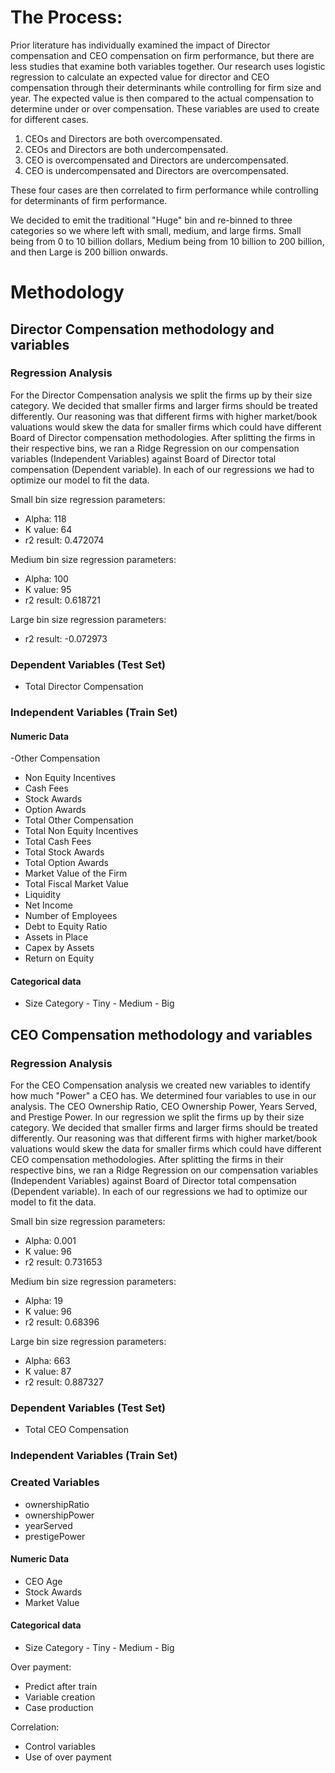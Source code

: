 # The Process:

Prior literature has individually examined the impact of Director compensation and CEO compensation on firm performance, but there are less studies that examine both variables together. Our research uses logistic regression to calculate an expected value for director and CEO compensation through their determinants while controlling for firm size and year. The expected value is then compared to the actual compensation to determine under or over compensation. These variables are used to create for different cases.

1)  CEOs and Directors are both overcompensated.
2)  CEOs and Directors are both undercompensated.
3)  CEO is overcompensated and Directors are undercompensated.
4)  CEO is undercompensated and Directors are overcompensated.

These four cases are then correlated to firm performance while controlling for determinants of firm performance.

We decided to emit the traditional "Huge" bin and re-binned to three categories so we where left with small, medium, and large firms. 
Small being from 0 to 10 billion dollars, Medium being from 10 billion to 200 billion, and then Large is 200 billion onwards.  

# Methodology

## Director Compensation methodology and variables
### Regression Analysis
For the Director Compensation analysis we split the firms up by their size category. We decided that smaller 
firms and larger firms should be treated differently. Our reasoning was that different firms with higher 
market/book valuations would skew the data for smaller firms which could have different Board of Director 
compensation methodologies. After splitting the firms in their respective bins, we ran a Ridge Regression 
on our compensation variables (Independent Variables) against Board of Director total compensation (Dependent 
variable). In each of our regressions we had to optimize our model to fit the data. 

Small bin size regression parameters:
- Alpha: 118
- K value: 64
- r2 result: 0.472074

Medium bin size regression parameters:
- Alpha: 100
- K value: 95
- r2 result: 0.618721

Large bin size regression parameters:
- r2 result: -0.072973

### Dependent Variables (Test Set)
- Total Director Compensation
### Independent Variables (Train Set)
#### Numeric Data
-Other Compensation
- Non Equity Incentives
- Cash Fees
- Stock Awards
- Option Awards
- Total Other Compensation
- Total Non Equity Incentives
- Total Cash Fees
- Total Stock Awards
- Total Option Awards
- Market Value of the Firm
- Total Fiscal Market Value
- Liquidity
- Net Income
- Number of Employees
- Debt to Equity Ratio
- Assets in Place
- Capex by Assets
- Return on Equity
#### Categorical data
- Size Category
       - Tiny
       - Medium
       - Big

       
## CEO Compensation methodology and variables
### Regression Analysis
For the CEO Compensation analysis we created new variables to identify how much "Power" a CEO has. We determined 
four variables to use in our analysis. The CEO Ownership Ratio, CEO Ownership Power, Years Served, and Prestige 
Power. In our regression we split the firms up by their size category. We decided that smaller firms and larger 
firms should be treated differently. Our reasoning was that different firms with higher market/book valuations 
would skew the data for smaller firms which could have different CEO compensation methodologies. After splitting 
the firms in their respective bins, we ran a Ridge Regression on our compensation variables (Independent 
Variables) against Board of Director total compensation (Dependent variable). In each of our regressions we had 
to optimize our model to fit the data. 

Small bin size regression parameters:
- Alpha: 0.001
- K value: 96
- r2 result: 0.731653

Medium bin size regression parameters:
- Alpha: 19
- K value: 96
- r2 result: 0.68396

Large bin size regression parameters:
- Alpha: 663
- K value: 87
- r2 result: 0.887327

### Dependent Variables (Test Set)
- Total CEO Compensation
### Independent Variables (Train Set)
### Created Variables
- ownershipRatio
- ownershipPower
- yearServed
- prestigePower
#### Numeric Data
- CEO Age
- Stock Awards
- Market Value
#### Categorical data
- Size Category
       - Tiny
       - Medium
       - Big



Over payment:
- Predict after train
- Variable creation
- Case production

Correlation:
- Control variables
- Use of over payment
